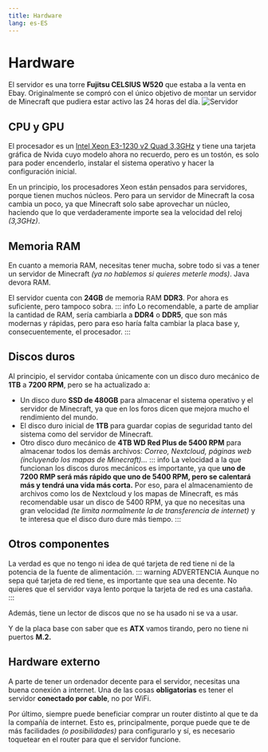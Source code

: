 ```yaml
---
title: Hardware
lang: es-ES
---
```

# Hardware

El servidor es una torre **Fujitsu CELSIUS W520** que estaba a la venta en Ebay. Originalmente se compró con el único objetivo de montar un servidor de Minecraft que pudiera estar activo las 24 horas del día.
![Servidor](../images/servidor.png)

## CPU y GPU

El procesador es un [Intel Xeon E3-1230 v2 Quad 3,3GHz](https://ark.intel.com/content/www/es/es/ark/products/65732/intel-xeon-processor-e31230-v2-8m-cache-3-30-ghz.html) y tiene una tarjeta gráfica de Nvida cuyo modelo ahora no recuerdo, pero es un tostón, es solo para poder encenderlo, instalar el sistema operativo y hacer la configuración inicial.

En un principio, los procesadores Xeon están pensados para servidores, porque tienen muchos núcleos. Pero para un servidor de Minecraft la cosa cambia un poco, ya que Minecraft solo sabe aprovechar un núcleo, haciendo que lo que verdaderamente importe sea la velocidad del reloj *(3,3GHz)*.

## Memoria RAM

En cuanto a memoria RAM, necesitas tener mucha, sobre todo si vas a tener un servidor de Minecraft *(ya no hablemos si quieres meterle mods)*. Java devora RAM.

El servidor cuenta con **24GB** de memoria RAM **DDR3**. Por ahora es suficiente, pero tampoco sobra.
::: info
Lo recomendable, a parte de ampliar la cantidad de RAM, sería cambiarla a **DDR4** o **DDR5**, que son más modernas y rápidas, pero para eso haría falta cambiar la placa base y, consecuentemente, el procesador.
:::

## Discos duros

Al principio, el servidor contaba únicamente con un disco duro mecánico de **1TB** a **7200 RPM**, pero se ha actualizado a:
- Un disco duro **SSD de 480GB** para almacenar el sistema operativo y el servidor de Minecraft, ya que en los foros dicen que mejora mucho el rendimiento del mundo.
- El disco duro inicial de **1TB** para guardar copias de seguridad tanto del sistema como del servidor de Minecraft.
- Otro disco duro mecánico de **4TB WD Red Plus de 5400 RPM** para almacenar todos los demás archivos: *Correo, Nextcloud, páginas web (incluyendo los mapas de Minecraft)...*
::: info
La velocidad a la que funcionan los discos duros mecánicos es importante, ya que **uno de 7200 RMP será más rápido que uno de 5400 RPM, pero se calentará más y tendrá una vida más corta.** Por eso, para el almacenamiento de archivos como los de Nextcloud y los mapas de Minecraft, es más recomendable usar un disco de 5400 RPM, ya que no necesitas una gran velocidad *(te limita normalmente la de transferencia de internet)* y te interesa que el disco duro dure más tiempo.
:::

## Otros componentes

La verdad es que no tengo ni idea de qué tarjeta de red tiene ni de la potencia de la fuente de alimentación.
::: warning ADVERTENCIA
Aunque no sepa qué tarjeta de red tiene, es importante que sea una decente. No quieres que el servidor vaya lento porque la tarjeta de red es una castaña.
:::

Además, tiene un lector de discos que no se ha usado ni se va a usar.

Y de la placa base con saber que es **ATX** vamos tirando, pero no tiene ni puertos **M.2.**

## Hardware externo

A parte de tener un ordenador decente para el servidor, necesitas una buena conexión a internet. Una de las cosas **obligatorias** es tener el servidor **conectado por cable**, no por WiFi.

Por último, siempre puede beneficiar comprar un router distinto al que te da la compañía de internet. Esto es, principalmente, porque puede que te de más facilidades *(o posibilidades)* para configurarlo y sí, es necesario toquetear en el router para que el servidor funcione.